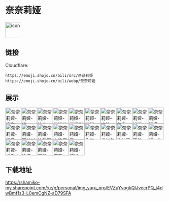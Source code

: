 # 奈奈莉娅
<img src="https://emoji.shojo.cn/bili/src/奈奈莉娅/icon.png" width="50" height="50" alt="icon">

## 链接
Cloudflare:
```
https://emoji.shojo.cn/bili/src/奈奈莉娅
https://emoji.shojo.cn/bili/webp/奈奈莉娅
```
## 展示
<img src="https://emoji.shojo.cn/bili/src/奈奈莉娅/奈奈莉娅-晚安.png" width="50" height="50" alt="奈奈莉娅-晚安"><img src="https://emoji.shojo.cn/bili/src/奈奈莉娅/奈奈莉娅-嗨.png" width="50" height="50" alt="奈奈莉娅-嗨"><img src="https://emoji.shojo.cn/bili/src/奈奈莉娅/奈奈莉娅-比心.png" width="50" height="50" alt="奈奈莉娅-比心"><img src="https://emoji.shojo.cn/bili/src/奈奈莉娅/奈奈莉娅-是娅是娅.png" width="50" height="50" alt="奈奈莉娅-是娅是娅"><img src="https://emoji.shojo.cn/bili/src/奈奈莉娅/奈奈莉娅-可爱捏.png" width="50" height="50" alt="奈奈莉娅-可爱捏"><img src="https://emoji.shojo.cn/bili/src/奈奈莉娅/奈奈莉娅-疑问.png" width="50" height="50" alt="奈奈莉娅-疑问"><img src="https://emoji.shojo.cn/bili/src/奈奈莉娅/奈奈莉娅-吃桃.png" width="50" height="50" alt="奈奈莉娅-吃桃"><img src="https://emoji.shojo.cn/bili/src/奈奈莉娅/奈奈莉娅-恭喜.png" width="50" height="50" alt="奈奈莉娅-恭喜"><img src="https://emoji.shojo.cn/bili/src/奈奈莉娅/奈奈莉娅-好耶.png" width="50" height="50" alt="奈奈莉娅-好耶"><img src="https://emoji.shojo.cn/bili/src/奈奈莉娅/奈奈莉娅-摸摸.png" width="50" height="50" alt="奈奈莉娅-摸摸"><img src="https://emoji.shojo.cn/bili/src/奈奈莉娅/奈奈莉娅-润了.png" width="50" height="50" alt="奈奈莉娅-润了"><img src="https://emoji.shojo.cn/bili/src/奈奈莉娅/奈奈莉娅-啊对对.png" width="50" height="50" alt="奈奈莉娅-啊对对"><img src="https://emoji.shojo.cn/bili/src/奈奈莉娅/奈奈莉娅-让我康康.png" width="50" height="50" alt="奈奈莉娅-让我康康"><img src="https://emoji.shojo.cn/bili/src/奈奈莉娅/奈奈莉娅-小笨蛋.png" width="50" height="50" alt="奈奈莉娅-小笨蛋"><img src="https://emoji.shojo.cn/bili/src/奈奈莉娅/奈奈莉娅-屑.png" width="50" height="50" alt="奈奈莉娅-屑"><img src="https://emoji.shojo.cn/bili/src/奈奈莉娅/奈奈莉娅-生气.png" width="50" height="50" alt="奈奈莉娅-生气"><img src="https://emoji.shojo.cn/bili/src/奈奈莉娅/奈奈莉娅-发红包.png" width="50" height="50" alt="奈奈莉娅-发红包"><img src="https://emoji.shojo.cn/bili/src/奈奈莉娅/奈奈莉娅-沾沾喜气.png" width="50" height="50" alt="奈奈莉娅-沾沾喜气"><img src="https://emoji.shojo.cn/bili/src/奈奈莉娅/奈奈莉娅-不值.png" width="50" height="50" alt="奈奈莉娅-不值"><img src="https://emoji.shojo.cn/bili/src/奈奈莉娅/奈奈莉娅-打call.png" width="50" height="50" alt="奈奈莉娅-打call"><img src="https://emoji.shojo.cn/bili/src/奈奈莉娅/奈奈莉娅-指指点点.png" width="50" height="50" alt="奈奈莉娅-指指点点"><img src="https://emoji.shojo.cn/bili/src/奈奈莉娅/奈奈莉娅-流汗.png" width="50" height="50" alt="奈奈莉娅-流汗"><img src="https://emoji.shojo.cn/bili/src/奈奈莉娅/奈奈莉娅-哭哭.png" width="50" height="50" alt="奈奈莉娅-哭哭"><img src="https://emoji.shojo.cn/bili/src/奈奈莉娅/奈奈莉娅-摸了.png" width="50" height="50" alt="奈奈莉娅-摸了"><img src="https://emoji.shojo.cn/bili/src/奈奈莉娅/奈奈莉娅-细说.png" width="50" height="50" alt="奈奈莉娅-细说">

## 下载地址

https://shamiko-my.sharepoint.com/:u:/g/personal/img_yuru_pro/EVZuYvogkQlJvecrPQ_t4dwBmf1s3-L0emCgNZ-aD79SFA